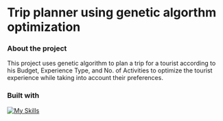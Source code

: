 # Trip planner using genetic algorthm optimization

### About the project
This project uses genetic algorithm to plan a trip for a tourist according to his Budget, Experience Type, and No. of Activities to optimize the tourist experience while taking into account their preferences.

### Built with
[![My Skills](https://skillicons.dev/icons?i=python)](https://skillicons.dev)
